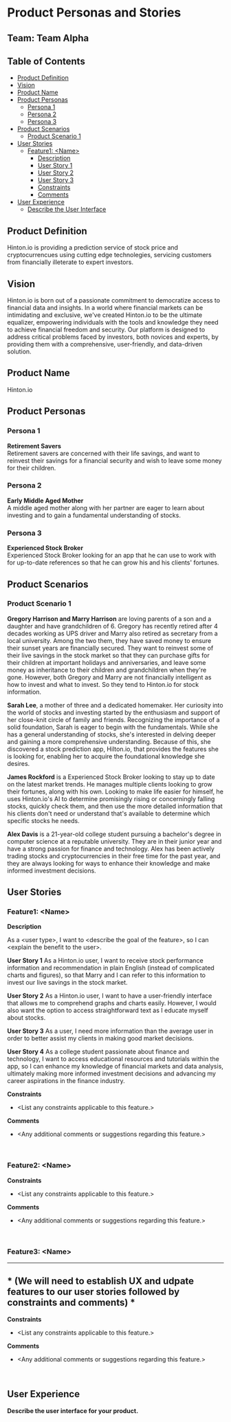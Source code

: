 # Product Personas and Stories

## Team: Team Alpha

## Table of Contents

- [Product Definition](#product-definition)
- [Vision](#vision)
- [Product Name](#product-name)
- [Product Personas](#product-personas)
  - [Persona 1](#persona-1)
  - [Persona 2](#persona-2)
  - [Persona 3](#persona-3)
- [Product Scenarios](#product-scenarios)
  - [Product Scenario 1](#product-scenario-1)
- [User Stories](#user-stories)
  - [Feature1: \<Name\>](#feature1-name)
    - [Description](#description)
    - [User Story 1](#user-story-1)
    - [User Story 2](#user-story-2)
    - [User Story 3](#user-story-3)
    - [Constraints](#constraints)
    - [Comments](#comments)
- [User Experience](#user-experience)
  - [Describe the User Interface](#describe-the-user-interface)

## Product Definition
Hinton.io is providing a prediction service of stock price and cryptocurrencues using cutting edge technolegies, servicing customers from financially illeterate to expert investors.

## Vision
Hinton.io is born out of a passionate commitment to democratize access to financial data and insights. In a world where financial markets can be intimidating and exclusive, we've created Hinton.io to be the ultimate equalizer, empowering individuals with the tools and knowledge they need to achieve financial freedom and security. Our platform is designed to address critical problems faced by investors, both novices and experts, by providing them with a comprehensive, user-friendly, and data-driven solution.

## Product Name
Hinton.io

## Product Personas

### Persona 1

**Retirement Savers**
<br>Retirement savers are concerned with their life savings, and want to reinvest their savings for a financial security and wish to leave some money for their children.

### Persona 2

**Early Middle Aged Mother**
<br>A middle aged mother along with her partner are eager to learn about investing and to gain a fundamental understanding of stocks.

### Persona 3

**Experienced Stock Broker**
<br>Experienced Stock Broker looking for an app that he can use to work with for up-to-date references so that he
can grow his and his clients' fortunes.

## Product Scenarios

### Product Scenario 1

**Gregory Harrison and Marry Harrison** are loving parents of a son and a daughter and have grandchildren of 6. Gregory has recently retired after 4 decades working as UPS driver and Marry also retired as secretary from a local university. Among the two them, they have saved money to ensure their sunset years are financially secured. They want to reinvest some of their live savings in the stock market so that they can purchase gifts for their children at important holidays and anniversaries, and leave some money as inheritance to their children and grandchildren when they're gone. However, both Gregory and Marry are not financially intelligent as how to invest and what to invest. So they tend to Hinton.io for stock information.

**Sarah Lee**, a mother of three and a dedicated homemaker. Her curiosity into the world of stocks and investing started by the enthusiasm and support of her close-knit circle of family and friends. Recognizing the importance of a solid foundation, Sarah is eager to begin with the fundamentals. While she has a general understanding of stocks, she's interested in delving deeper and gaining a more comprehensive understanding. Because of this, she discovered a stock prediction app, Hilton.io,  that provides the features she is looking for, enabling her to acquire the foundational knowledge she desires.

**James Rockford** is a Experienced Stock Broker looking to stay up to date on the latest market trends. He manages multiple clients
looking to grow their fortunes, along with his own. Looking to make life easier for himself, he uses Hinton.io's AI to
determine promisingly rising or concerningly falling stocks, quickly check them, and then use the more detailed information
that his clients don't need or understand that's available to determine which specific stocks he needs.

**Alex Davis** is a 21-year-old college student pursuing a bachelor's degree in computer science at a reputable university. They are in their junior year and have a strong passion for finance and technology. Alex has been actively trading stocks and cryptocurrencies in their free time for the past year, and they are always looking for ways to enhance their knowledge and make informed investment decisions.
## User Stories

### Feature1: \<Name\>

**Description**

As a \<user type\>, I want to \<describe the goal of the feature\>, so I can \<explain the benefit to the user\>.

**User Story 1**
As a Hinton.io user, I want to receive stock performance information and recommendation in plain English (instead of complicated charts and figures), so that Marry and I can refer to this information to invest our live savings in the stock market. 

**User Story 2**
As a Hinton.io user, I want to have a user-friendly interface that allows me to comprehend graphs and charts easily. However, I would also want the option to access straightforward text as I educate myself about stocks. 

**User Story 3**
As a user, I need more information than the average user in order to better assist my clients in making good market decisions.

**User Story 4**
As a college student passionate about finance and technology, I want to access educational resources and tutorials within the app, so I can enhance my knowledge of financial markets and data analysis, ultimately making more informed investment decisions and advancing my career aspirations in the finance industry.

**Constraints**

- \<List any constraints applicable to this feature.>

**Comments**

- \<Any additional comments or suggestions regarding this feature.>

<br>

### Feature2: \<Name\>




**Constraints**

- \<List any constraints applicable to this feature.>

**Comments**

- \<Any additional comments or suggestions regarding this feature.>

<br>

### Feature3: \<Name\>


<hr>

## * (We will need to establish UX and udpate features to our user stories followed by constraints and comments) *

**Constraints**

- \<List any constraints applicable to this feature.>

**Comments**

- \<Any additional comments or suggestions regarding this feature.>


<br>

## User Experience

**Describe the user interface for your product.**
